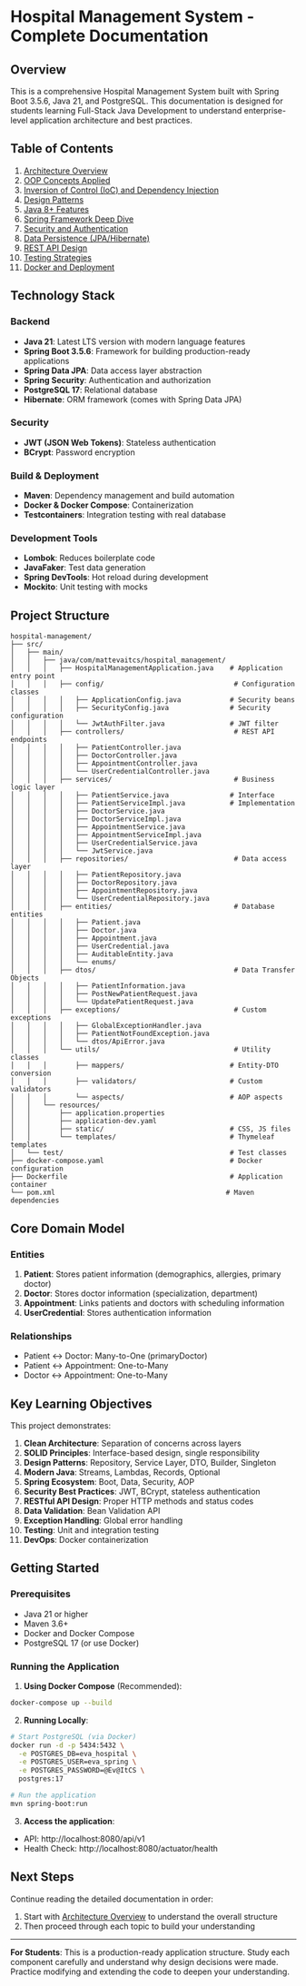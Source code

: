 # Hospital Management System - Complete Documentation

## Overview
This is a comprehensive Hospital Management System built with Spring Boot 3.5.6, Java 21, and PostgreSQL. This documentation is designed for students learning Full-Stack Java Development to understand enterprise-level application architecture and best practices.

## Table of Contents
1. [Architecture Overview](./01-ARCHITECTURE-OVERVIEW.md)
2. [OOP Concepts Applied](./02-OOP-CONCEPTS.md)
3. [Inversion of Control (IoC) and Dependency Injection](./03-IOC-AND-DI.md)
4. [Design Patterns](./04-DESIGN-PATTERNS.md)
5. [Java 8+ Features](./05-JAVA8-FEATURES.md)
6. [Spring Framework Deep Dive](./06-SPRING-FRAMEWORK.md)
7. [Security and Authentication](./07-SECURITY-JWT.md)
8. [Data Persistence (JPA/Hibernate)](./08-DATA-PERSISTENCE.md)
9. [REST API Design](./09-REST-API-DESIGN.md)
10. [Testing Strategies](./10-TESTING.md)
11. [Docker and Deployment](./11-DOCKER-DEPLOYMENT.md)

## Technology Stack

### Backend
- **Java 21**: Latest LTS version with modern language features
- **Spring Boot 3.5.6**: Framework for building production-ready applications
- **Spring Data JPA**: Data access layer abstraction
- **Spring Security**: Authentication and authorization
- **PostgreSQL 17**: Relational database
- **Hibernate**: ORM framework (comes with Spring Data JPA)

### Security
- **JWT (JSON Web Tokens)**: Stateless authentication
- **BCrypt**: Password encryption

### Build & Deployment
- **Maven**: Dependency management and build automation
- **Docker & Docker Compose**: Containerization
- **Testcontainers**: Integration testing with real database

### Development Tools
- **Lombok**: Reduces boilerplate code
- **JavaFaker**: Test data generation
- **Spring DevTools**: Hot reload during development
- **Mockito**: Unit testing with mocks

## Project Structure
```
hospital-management/
├── src/
│   ├── main/
│   │   ├── java/com/mattevaitcs/hospital_management/
│   │   │   ├── HospitalManagementApplication.java    # Application entry point
│   │   │   ├── config/                                # Configuration classes
│   │   │   │   ├── ApplicationConfig.java            # Security beans
│   │   │   │   ├── SecurityConfig.java               # Security configuration
│   │   │   │   └── JwtAuthFilter.java                # JWT filter
│   │   │   ├── controllers/                           # REST API endpoints
│   │   │   │   ├── PatientController.java
│   │   │   │   ├── DoctorController.java
│   │   │   │   ├── AppointmentController.java
│   │   │   │   └── UserCredentialController.java
│   │   │   ├── services/                              # Business logic layer
│   │   │   │   ├── PatientService.java               # Interface
│   │   │   │   ├── PatientServiceImpl.java           # Implementation
│   │   │   │   ├── DoctorService.java
│   │   │   │   ├── DoctorServiceImpl.java
│   │   │   │   ├── AppointmentService.java
│   │   │   │   ├── AppointmentServiceImpl.java
│   │   │   │   ├── UserCredentialService.java
│   │   │   │   └── JwtService.java
│   │   │   ├── repositories/                          # Data access layer
│   │   │   │   ├── PatientRepository.java
│   │   │   │   ├── DoctorRepository.java
│   │   │   │   ├── AppointmentRepository.java
│   │   │   │   └── UserCredentialRepository.java
│   │   │   ├── entities/                              # Database entities
│   │   │   │   ├── Patient.java
│   │   │   │   ├── Doctor.java
│   │   │   │   ├── Appointment.java
│   │   │   │   ├── UserCredential.java
│   │   │   │   ├── AuditableEntity.java
│   │   │   │   └── enums/
│   │   │   ├── dtos/                                  # Data Transfer Objects
│   │   │   │   ├── PatientInformation.java
│   │   │   │   ├── PostNewPatientRequest.java
│   │   │   │   └── UpdatePatientRequest.java
│   │   │   ├── exceptions/                            # Custom exceptions
│   │   │   │   ├── GlobalExceptionHandler.java
│   │   │   │   ├── PatientNotFoundException.java
│   │   │   │   └── dtos/ApiError.java
│   │   │   └── utils/                                 # Utility classes
│   │   │       ├── mappers/                          # Entity-DTO conversion
│   │   │       ├── validators/                       # Custom validators
│   │   │       └── aspects/                          # AOP aspects
│   │   └── resources/
│   │       ├── application.properties
│   │       ├── application-dev.yaml
│   │       ├── static/                               # CSS, JS files
│   │       └── templates/                            # Thymeleaf templates
│   └── test/                                         # Test classes
├── docker-compose.yaml                               # Docker configuration
├── Dockerfile                                        # Application container
└── pom.xml                                          # Maven dependencies
```

## Core Domain Model

### Entities
1. **Patient**: Stores patient information (demographics, allergies, primary doctor)
2. **Doctor**: Stores doctor information (specialization, department)
3. **Appointment**: Links patients and doctors with scheduling information
4. **UserCredential**: Stores authentication information

### Relationships
- Patient ↔ Doctor: Many-to-One (primaryDoctor)
- Patient ↔ Appointment: One-to-Many
- Doctor ↔ Appointment: One-to-Many

## Key Learning Objectives

This project demonstrates:
1. **Clean Architecture**: Separation of concerns across layers
2. **SOLID Principles**: Interface-based design, single responsibility
3. **Design Patterns**: Repository, Service Layer, DTO, Builder, Singleton
4. **Modern Java**: Streams, Lambdas, Records, Optional
5. **Spring Ecosystem**: Boot, Data, Security, AOP
6. **Security Best Practices**: JWT, BCrypt, stateless authentication
7. **RESTful API Design**: Proper HTTP methods and status codes
8. **Data Validation**: Bean Validation API
9. **Exception Handling**: Global error handling
10. **Testing**: Unit and integration testing
11. **DevOps**: Docker containerization

## Getting Started

### Prerequisites
- Java 21 or higher
- Maven 3.6+
- Docker and Docker Compose
- PostgreSQL 17 (or use Docker)

### Running the Application

1. **Using Docker Compose** (Recommended):
```bash
docker-compose up --build
```

2. **Running Locally**:
```bash
# Start PostgreSQL (via Docker)
docker run -d -p 5434:5432 \
  -e POSTGRES_DB=eva_hospital \
  -e POSTGRES_USER=eva_spring \
  -e POSTGRES_PASSWORD=@Ev@ItCS \
  postgres:17

# Run the application
mvn spring-boot:run
```

3. **Access the application**:
- API: http://localhost:8080/api/v1
- Health Check: http://localhost:8080/actuator/health

## Next Steps

Continue reading the detailed documentation in order:
1. Start with [Architecture Overview](./01-ARCHITECTURE-OVERVIEW.md) to understand the overall structure
2. Then proceed through each topic to build your understanding

---
**For Students**: This is a production-ready application structure. Study each component carefully and understand why design decisions were made. Practice modifying and extending the code to deepen your understanding.

